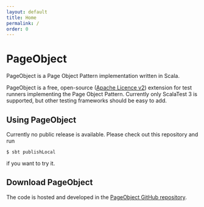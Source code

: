 ```yaml
---
layout: default
title: Home
permalink: /
order: 0
---
```


# PageObject
PageObject is a Page Object Pattern implementation written in Scala.

PageObject is a free, open-source ([Apache Licence v2](https://www.apache.org/licenses/LICENSE-2.0.txt)) extension for test runners implementing the Page Object Pattern.
Currently only ScalaTest 3 is supported, but other testing frameworks should be easy to add.

## Using PageObject
Currently no public release is available. Please check out this repository and run

```
$ sbt publishLocal
```

if you want to try it.

## Download PageObject
The code is hosted and developed in the [PageObject GitHub repository](https://github.com/agido/pageobject/).
